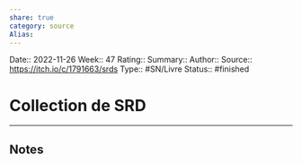 ```yaml
---
share: true 
category: source
Alias:
---
```

Date:: 2022-11-26
Week:: 47
Rating::
Summary:: 
Author::
Source:: https://itch.io/c/1791663/srds 
Type:: #SN/Livre 
Status:: #finished 

# Collection de SRD


***

## Notes
